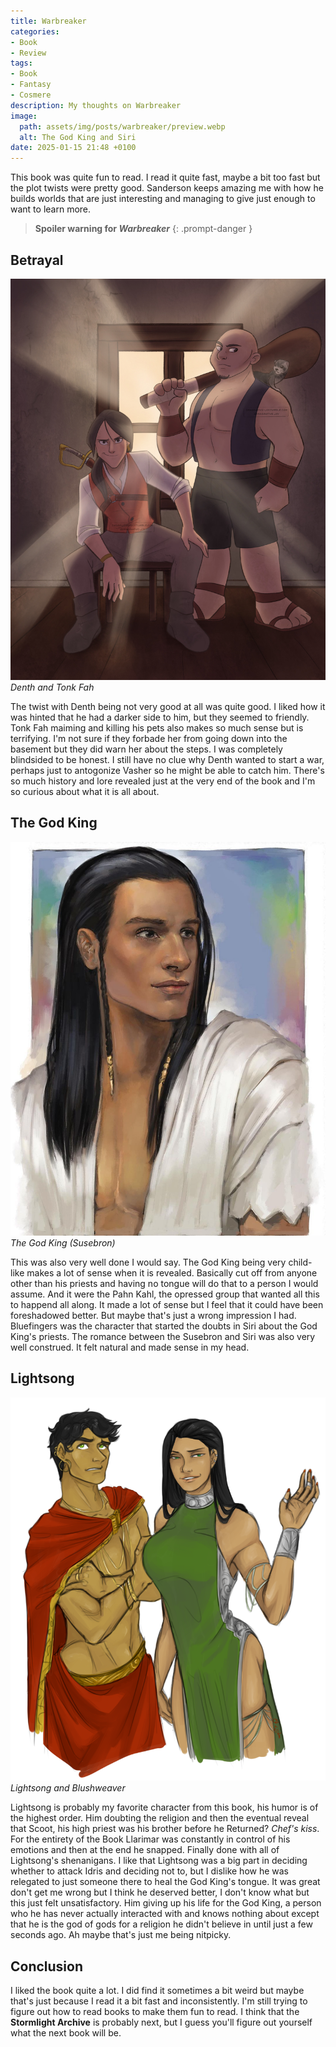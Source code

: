 ```yaml
---
title: Warbreaker
categories:
- Book
- Review
tags:
- Book
- Fantasy
- Cosmere
description: My thoughts on Warbreaker
image:
  path: assets/img/posts/warbreaker/preview.webp
  alt: The God King and Siri
date: 2025-01-15 21:48 +0100
---
```

This book was quite fun to read. I read it quite fast, maybe a bit too fast but the plot twists were pretty good. Sanderson keeps amazing me with how he builds worlds that are just interesting and managing to give just enough to want to learn more.

> **Spoiler warning for *Warbreaker***
{: .prompt-danger }

## Betrayal

![Denth and Tonk Fah](assets/img/posts/warbreaker/denth_and_tonk_fah.jpg)
_Denth and Tonk Fah_

The twist with Denth being not very good at all was quite good. I liked how it was hinted that he had a darker side to him, but they seemed to friendly. Tonk Fah maiming and killing his pets also makes so much sense but is terrifying. I'm not sure if they forbade her from going down into the basement but they did warn her about the steps. I was completely blindsided to be honest. I still have no clue why Denth wanted to start a war, perhaps just to antogonize Vasher so he might be able to catch him. There's so much history and lore revealed just at the very end of the book and I'm so curious about what it is all about.

## The God King

![The God King (Susebron)](assets/img/posts/warbreaker/god_king.jpg)
_The God King (Susebron)_

This was also very well done I would say. The God King being very child-like makes a lot of sense when it is revealed. Basically cut off from anyone other than his priests and having no tongue will do that to a person I would assume. And it were the Pahn Kahl, the opressed group that wanted all this to happend all along. It made a lot of sense but I feel that it could have been foreshadowed better. But maybe that's just a wrong impression I had. Bluefingers was the character that started the doubts in Siri about the God King's priests. The romance between the Susebron and Siri was also very well construed. It felt natural and made sense in my head.

## Lightsong

![Lightsong and Blushweaver](assets/img/posts/warbreaker/lightsong_and_blushweaver.png)
_Lightsong and Blushweaver_

Lightsong is probably my favorite character from this book, his humor is of the highest order. Him doubting the religion and then the eventual reveal that Scoot, his high priest was his brother before he Returned? *Chef's kiss*. For the entirety of the Book Llarimar was constantly in control of his emotions and then at the end he snapped. Finally done with all of Lightsong's shenanigans. I like that Lightsong was a big part in deciding whether to attack Idris and deciding not to, but I dislike how he was relegated to just someone there to heal the God King's tongue. It was great don't get me wrong but I think he deserved better, I don't know what but this just felt unsatisfactory. Him giving up his life for the God King, a person who he has never actually interacted with and knows nothing about except that he is the god of gods for a religion he didn't believe in until just a few seconds ago. Ah maybe that's just me being nitpicky.

## Conclusion

I liked the book quite a lot. I did find it sometimes a bit weird but maybe that's just because I read it a bit fast and inconsistently. I'm still trying to figure out how to read books to make them fun to read. I think that the **Stormlight Archive** is probably next, but I guess you'll figure out yourself what the next book will be.
